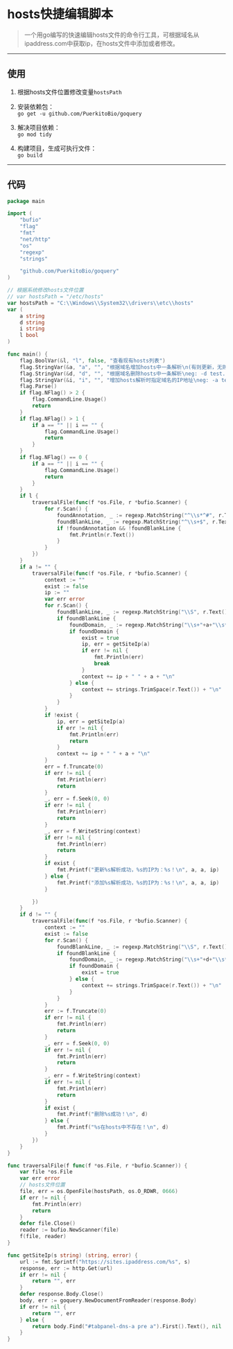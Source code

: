 # hosts快捷编辑脚本
> 一个用go编写的快速编辑hosts文件的命令行工具，可根据域名从ipaddress.com中获取ip，在hosts文件中添加或者修改。
---
## 使用  

1. 根据hosts文件位置修改变量```hostsPath```  

2. 安装依赖包：  
    ```go get -u github.com/PuerkitoBio/goquery```  

3. 解决项目依赖：  
    ```go mod tidy```  

4. 构建项目，生成可执行文件：  
    ```go build```
---
## 代码
```go
package main

import (
	"bufio"
	"flag"
	"fmt"
	"net/http"
	"os"
	"regexp"
	"strings"

	"github.com/PuerkitoBio/goquery"
)

// 根据系统修改hosts文件位置
// var hostsPath = "/etc/hosts"
var hostsPath = "C:\\Windows\\System32\\drivers\\etc\\hosts"
var (
	a string
	d string
	i string
	l bool
)

func main() {
	flag.BoolVar(&l, "l", false, "查看现有hosts列表")
	flag.StringVar(&a, "a", "", "根据域名增加hosts中一条解析\n(有则更新，无则添加)\neg: -a test.localhost")
	flag.StringVar(&d, "d", "", "根据域名删除hosts中一条解析\neg: -d test.localhost")
	flag.StringVar(&i, "i", "", "增加hosts解析时指定域名的IP地址\neg: -a test.localhost -i 127.0.0.1")
	flag.Parse()
	if flag.NFlag() > 2 {
		flag.CommandLine.Usage()
		return
	}
	if flag.NFlag() > 1 {
		if a == "" || i == "" {
			flag.CommandLine.Usage()
			return
		}
	}
	if flag.NFlag() == 0 {
		if a == "" || i == "" {
			flag.CommandLine.Usage()
			return
		}
	}
	if l {
		traversalFile(func(f *os.File, r *bufio.Scanner) {
			for r.Scan() {
				foundAnnotation, _ := regexp.MatchString("^\\s*^#", r.Text())
				foundBlankLine, _ := regexp.MatchString("^\\s+$", r.Text())
				if !foundAnnotation && !foundBlankLine {
					fmt.Println(r.Text())
				}
			}
		})
	}
	if a != "" {
		traversalFile(func(f *os.File, r *bufio.Scanner) {
			context := ""
			exist := false
			ip := ""
			var err error
			for r.Scan() {
				foundBlankLine, _ := regexp.MatchString("\\S", r.Text())
				if foundBlankLine {
					foundDomain, _ := regexp.MatchString("\\s+"+a+"\\s*$", r.Text())
					if foundDomain {
						exist = true
						ip, err = getSiteIp(a)
						if err != nil {
							fmt.Println(err)
							break
						}
						context += ip + " " + a + "\n"
					} else {
						context += strings.TrimSpace(r.Text()) + "\n"
					}
				}
			}
			if !exist {
				ip, err = getSiteIp(a)
				if err != nil {
					fmt.Println(err)
					return
				}
				context += ip + " " + a + "\n"
			}
			err = f.Truncate(0)
			if err != nil {
				fmt.Println(err)
				return
			}
			_, err = f.Seek(0, 0)
			if err != nil {
				fmt.Println(err)
				return
			}
			_, err = f.WriteString(context)
			if err != nil {
				fmt.Println(err)
				return
			}
			if exist {
				fmt.Printf("更新%s解析成功，%s的IP为：%s！\n", a, a, ip)
			} else {
				fmt.Printf("添加%s解析成功，%s的IP为：%s！\n", a, a, ip)
			}

		})
	}
	if d != "" {
		traversalFile(func(f *os.File, r *bufio.Scanner) {
			context := ""
			exist := false
			for r.Scan() {
				foundBlankLine, _ := regexp.MatchString("\\S", r.Text())
				if foundBlankLine {
					foundDomain, _ := regexp.MatchString("\\s+"+d+"\\s*$", r.Text())
					if foundDomain {
						exist = true
					} else {
						context += strings.TrimSpace(r.Text()) + "\n"
					}
				}
			}
			err := f.Truncate(0)
			if err != nil {
				fmt.Println(err)
				return
			}
			_, err = f.Seek(0, 0)
			if err != nil {
				fmt.Println(err)
				return
			}
			_, err = f.WriteString(context)
			if err != nil {
				fmt.Println(err)
				return
			}
			if exist {
				fmt.Printf("删除%s成功！\n", d)
			} else {
				fmt.Printf("%s在hosts中不存在！\n", d)
			}
		})
	}
}

func traversalFile(f func(f *os.File, r *bufio.Scanner)) {
	var file *os.File
	var err error
	// hosts文件位置
	file, err = os.OpenFile(hostsPath, os.O_RDWR, 0666)
	if err != nil {
		fmt.Println(err)
		return
	}
	defer file.Close()
	reader := bufio.NewScanner(file)
	f(file, reader)
}

func getSiteIp(s string) (string, error) {
	url := fmt.Sprintf("https://sites.ipaddress.com/%s", s)
	response, err := http.Get(url)
	if err != nil {
		return "", err
	}
	defer response.Body.Close()
	body, err := goquery.NewDocumentFromReader(response.Body)
	if err != nil {
		return "", err
	} else {
		return body.Find("#tabpanel-dns-a pre a").First().Text(), nil
	}
}

```